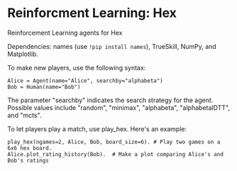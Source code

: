 # Reinforcment Learning: Hex
Reinforcement Learning agents for Hex

Dependencies: names (use `!pip install names`), TrueSkill, NumPy, and Matplotlib.

To make new players, use the following syntax:

```
Alice = Agent(name="Alice", searchby="alphabeta")
Bob = Human(name="Bob")
```

The parameter "searchby" indicates the search strategy for the agent. Possible values include "random", "minimax", "alphabeta", "alphabetaIDTT", and "mcts".

To let players play a match, use play_hex. Here's an example:

```
play_hex(ngames=2, Alice, Bob, board_size=6). # Play two games on a 6x6 hex board.
Alice.plot_rating_history(Bob).  # Make a plot comparing Alice's and Bob's ratings
```

